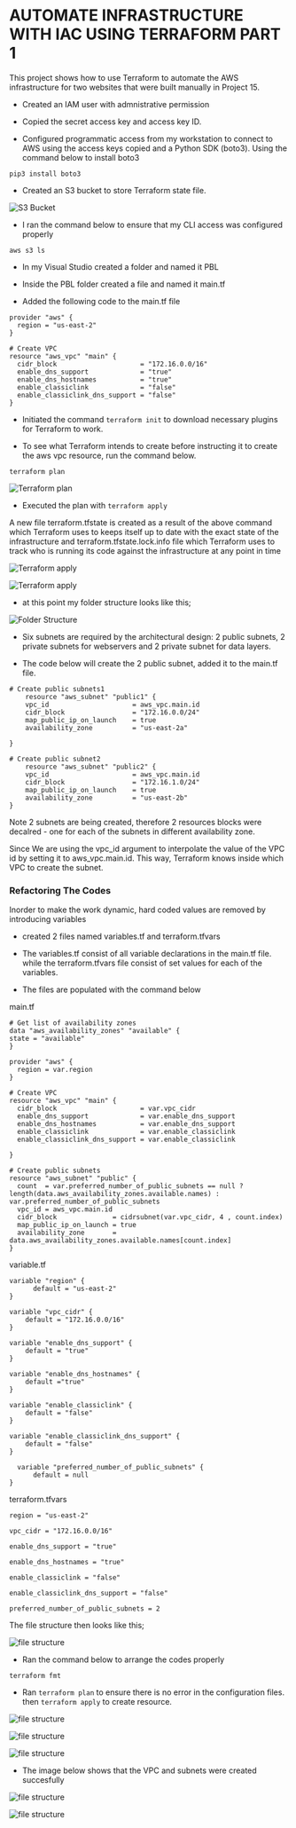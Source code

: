 # AUTOMATE INFRASTRUCTURE WITH IAC USING TERRAFORM PART 1

This project shows how to use Terraform to automate the AWS infrastructure for two websites that were built manually in Project 15.

- Created an IAM user with admnistrative permission

- Copied the secret access key and access key ID.

- Configured programmatic access from my workstation to connect to AWS using the access keys copied and a Python SDK (boto3). Using the command below to install boto3

```
pip3 install boto3  
```

- Created an S3 bucket to store Terraform state file.

![S3 Bucket](images/o.PNG)

- I ran the command below to ensure that my CLI access was configured properly

```
aws s3 ls
```

- In my Visual Studio created a folder and named it PBL

- Inside the PBL folder created a file and named it main.tf

- Added the following code to the main.tf file

```
provider "aws" {
  region = "us-east-2"
}

# Create VPC
resource "aws_vpc" "main" {
  cidr_block                     = "172.16.0.0/16"
  enable_dns_support             = "true"
  enable_dns_hostnames           = "true"
  enable_classiclink             = "false"
  enable_classiclink_dns_support = "false"
}
```

- Initiated the command `terraform init` to download necessary plugins for Terraform to work.


- To see what Terraform intends to create before instructing it to create the aws vpc resource, run the command below.

```
terraform plan
```

![Terraform plan ](images/dd.PNG)

- Executed the plan with ```terraform apply```

A new file terraform.tfstate is created as a result of the above command which Terraform uses to keeps itself up to date with the exact state of the infrastructure and terraform.tfstate.lock.info file which Terraform uses to track who is running its code against the infrastructure at any point in time

![Terraform apply ](images/ee.PNG)

![Terraform apply ](images/f.png)

- at this point my folder structure looks like this;

![Folder Structure](images/g.png)

- Six subnets are required by the architectural design: 2 public subnets, 2 private subnets for webservers and 2 private subnet for data layers.

- The code below will create the 2 public subnet, added it to the main.tf file.

```
# Create public subnets1
    resource "aws_subnet" "public1" {
    vpc_id                     = aws_vpc.main.id
    cidr_block                 = "172.16.0.0/24"
    map_public_ip_on_launch    = true
    availability_zone          = "us-east-2a"

}

# Create public subnet2
    resource "aws_subnet" "public2" {
    vpc_id                     = aws_vpc.main.id
    cidr_block                 = "172.16.1.0/24"
    map_public_ip_on_launch    = true
    availability_zone          = "us-east-2b"
}
```

Note 2 subnets are being created, therefore 2 resources blocks were decalred - one for each of the subnets in different availability zone.

Since We are using the vpc_id argument to interpolate the value of the VPC id by setting it to aws_vpc.main.id. This way, Terraform knows inside which VPC to create the subnet.

### Refactoring The Codes

Inorder to make the work dynamic, hard coded values are removed by introducing variables

- created 2 files named variables.tf and terraform.tfvars

- The variables.tf consist of all variable declarations in the main.tf file. while the terraform.tfvars file consist of set values for each of the variables.

- The files are populated with the command below

main.tf 

```
# Get list of availability zones
data "aws_availability_zones" "available" {
state = "available"
}

provider "aws" {
  region = var.region
}

# Create VPC
resource "aws_vpc" "main" {
  cidr_block                     = var.vpc_cidr
  enable_dns_support             = var.enable_dns_support 
  enable_dns_hostnames           = var.enable_dns_support
  enable_classiclink             = var.enable_classiclink
  enable_classiclink_dns_support = var.enable_classiclink

}

# Create public subnets
resource "aws_subnet" "public" {
  count  = var.preferred_number_of_public_subnets == null ? length(data.aws_availability_zones.available.names) : var.preferred_number_of_public_subnets   
  vpc_id = aws_vpc.main.id
  cidr_block              = cidrsubnet(var.vpc_cidr, 4 , count.index)
  map_public_ip_on_launch = true
  availability_zone       = data.aws_availability_zones.available.names[count.index]
}
```

variable.tf

```
variable "region" {
      default = "us-east-2"
}

variable "vpc_cidr" {
    default = "172.16.0.0/16"
}

variable "enable_dns_support" {
    default = "true"
}

variable "enable_dns_hostnames" {
    default ="true" 
}

variable "enable_classiclink" {
    default = "false"
}

variable "enable_classiclink_dns_support" {
    default = "false"
}

  variable "preferred_number_of_public_subnets" {
      default = null
}
```

terraform.tfvars

```
region = "us-east-2"

vpc_cidr = "172.16.0.0/16" 

enable_dns_support = "true" 

enable_dns_hostnames = "true"  

enable_classiclink = "false" 

enable_classiclink_dns_support = "false" 

preferred_number_of_public_subnets = 2
```

The file structure then looks like this;

![file structure](images/h.png)

- Ran the command below to arrange the codes properly

```
terraform fmt
```

- Ran  `terraform plan`  to ensure there is no error in the configuration  files. then `terraform apply` to create resource.

![file structure](images/jj.PNG)

![file structure](images/k.png)

![file structure](images/l.png)

- The image below shows that the VPC and subnets were created succesfully

![file structure](images/m.png)

![file structure](images/n.png)


